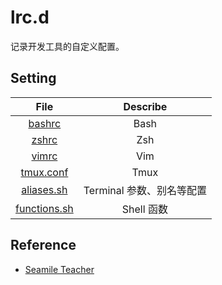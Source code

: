 # lrc.d

记录开发工具的自定义配置。

## Setting

|              File              |         Describe          |
| :----------------------------: | :-----------------------: |
|       [bashrc](./bashrc)       |           Bash            |
|        [zshrc](./zshrc)        |            Zsh            |
|        [vimrc](./vimrc)        |            Vim            |
|    [tmux.conf](./tmux.conf)    |           Tmux            |
|   [aliases.sh](./aliases.sh)   | Terminal 参数、别名等配置 |
| [functions.sh](./functions.sh) |        Shell 函数         |

## Reference

-   [Seamile Teacher](https://github.com/seamile/rc.d)
